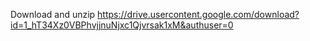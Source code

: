 Download and unzip https://drive.usercontent.google.com/download?id=1_hT34Xz0VBPhvjjnuNjxc1Qjvrsak1xM&authuser=0